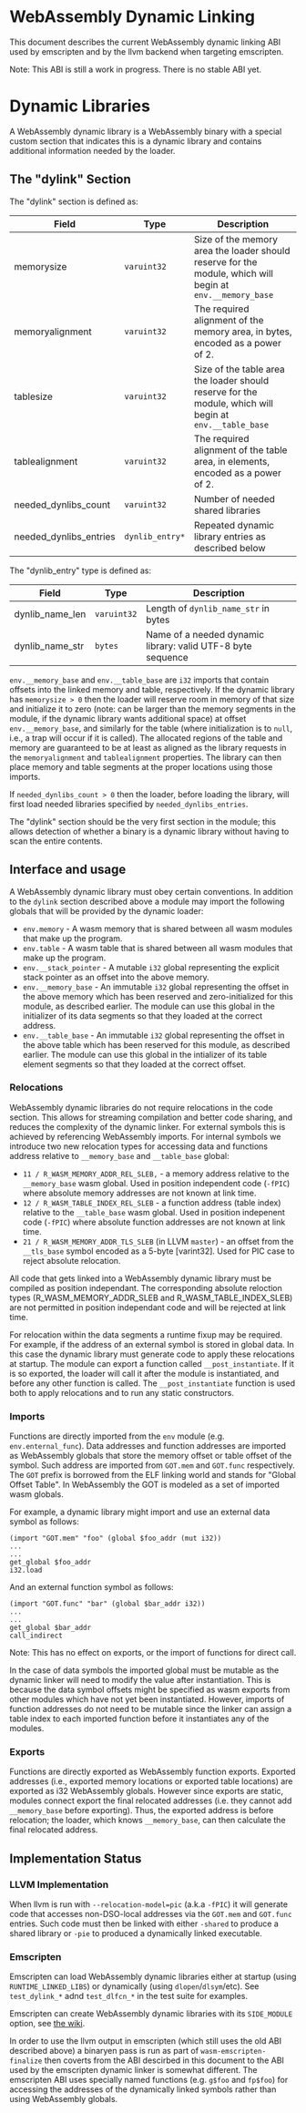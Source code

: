 WebAssembly Dynamic Linking
===========================

This document describes the current WebAssembly dynamic linking ABI used by
emscripten and by the llvm backend when targeting emscripten.

Note: This ABI is still a work in progress.  There is no stable ABI yet.

# Dynamic Libraries

A WebAssembly dynamic library is a WebAssembly binary with a special custom
section that indicates this is a dynamic library and contains additional
information needed by the loader.

## The "dylink" Section

The "dylink" section is defined as:

| Field                  | Type            | Description                    |
| ---------------------- | --------------- | ------------------------------ |
| memorysize             | `varuint32`     | Size of the memory area the loader should reserve for the module, which will begin at `env.__memory_base` |
| memoryalignment        | `varuint32`     | The required alignment of the memory area, in bytes, encoded as a power of 2. |
| tablesize              | `varuint32`     | Size of the table area the loader should reserve for the module, which will begin at `env.__table_base` |
| tablealignment         | `varuint32`     | The required alignment of the table area, in elements, encoded as a power of 2. |
| needed_dynlibs_count   | `varuint32`     | Number of needed shared libraries |
| needed_dynlibs_entries | `dynlib_entry*` | Repeated dynamic library entries as described below |

The "dynlib_entry" type is defined as:

| Field           | Type        | Description                    |
| --------------- | ----------- | ------------------------------ |
| dynlib_name_len | `varuint32` | Length of `dynlib_name_str` in bytes |
| dynlib_name_str | `bytes`     | Name of a needed dynamic library: valid UTF-8 byte sequence |

`env.__memory_base` and `env.__table_base` are `i32` imports that contain
offsets into the linked memory and table, respectively. If the dynamic library
has `memorysize > 0` then the loader will reserve room in memory of that size
and initialize it to zero (note: can be larger than the memory segments in the
module, if the dynamic library wants additional space) at offset
`env.__memory_base`, and similarly for the table (where initialization is to
`null`, i.e., a trap will occur if it is called). The allocated regions of the
table and memory are guaranteed to be at least as aligned as the library
requests in the `memoryalignment` and `tablealignment` properties. The library
can then place memory and table segments at the proper locations using those
imports.

If `needed_dynlibs_count > 0` then the loader, before loading the library, will
first load needed libraries specified by `needed_dynlibs_entries`.

The "dylink" section should be the very first section in the module; this allows
detection of whether a binary is a dynamic library without having to scan the
entire contents.

## Interface and usage

A WebAssembly dynamic library must obey certain conventions.  In addition to
the `dylink` section described above a module may import the following globals
that will be provided by the dynamic loader:

 * `env.memory` - A wasm memory that is shared between all wasm modules that
   make up the program.
 * `env.table` - A wasm table that is shared between all wasm modules that make
   up the program.
 * `env.__stack_pointer` - A mutable `i32` global representing the explicit
   stack pointer as an offset into the above memory.
 * `env.__memory_base` - An immutable `i32` global representing the offset in
   the above memory which has been reserved and zero-initialized for this
   module, as described earlier.  The module can use this global in the
   initializer of its data segments so that they loaded at the correct address.
 * `env.__table_base` - An immutable `i32` global representing the offset in the
   above table which has been reserved for this module, as described earlier.
   The module can use this global in the intializer of its table element
   segments so that they loaded at the correct offset.

### Relocations

WebAssembly dynamic libraries do not require relocations in the code section.
This allows for streaming compilation and better code sharing, and reduces the
complexity of the dynamic linker.  For external symbols this is achieved by
referencing WebAssembly imports.  For internal symbols we introduce two new
relocation types for accessing data and functions address relative to
`__memory_base` and `__table_base` global:

- `11 / R_WASM_MEMORY_ADDR_REL_SLEB,` - a memory address relative to the
  `__memory_base` wasm global.  Used in position independent code (`-fPIC`)
  where absolute memory addresses are not known at link time.
- `12 / R_WASM_TABLE_INDEX_REL_SLEB` - a function address (table index)
  relative to the `__table_base` wasm global.  Used in position indepenent code
  (`-fPIC`) where absolute function addresses are not known at link time.
- `21 / R_WASM_MEMORY_ADDR_TLS_SLEB` (in LLVM `master`) - an offset from the
`__tls_base` symbol encoded as a 5-byte [varint32]. Used for PIC case to reject
absolute relocation.

All code that gets linked into a WebAssembly dynamic library must be compiled
as position independant.  The corresponding absolute reloction types
(R_WASM_MEMORY_ADDR_SLEB and R_WASM_TABLE_INDEX_SLEB) are not permitted in
position independant code and will be rejected at link time.

For relocation within the data segments a runtime fixup may be required.  For
example, if the address of an external symbol is stored in global data.  In this
case the dynamic library must generate code to apply these relocations at
startup.  The module can export a function called `__post_instantiate`. If it is
so exported, the loader will call it after the module is instantiated, and
before any other function is called.  The `__post_instantiate` function is used
both to apply relocations and to run any static constructors.

### Imports

Functions are directly imported from the `env` module (e.g.
`env.enternal_func`).  Data addresses and function addresses are imported as
WebAssembly globals that store the memory offset or table offset of the symbol.
Such address are imported from `GOT.mem` and `GOT.func` respectively.  The `GOT`
prefix is borrowed from the ELF linking world and stands for "Global Offset
Table".  In WebAssembly the GOT is modeled as a set of imported wasm globals.

For example, a dynamic library might import and use an external data symbol as
follows:

```wasm
(import "GOT.mem" "foo" (global $foo_addr (mut i32))
...
...
get_global $foo_addr
i32.load
```

And an external function symbol as follows:

```wasm
(import "GOT.func" "bar" (global $bar_addr i32))
...
...
get_global $bar_addr
call_indirect
```

Note: This has no effect on exports, or the import of functions for direct call.

In the case of data symbols the imported global must be mutable as the dynamic
linker will need to modify the value after instantiation.   This is because the
data symbol offsets might be specified as wasm exports from other modules which
have not yet been instantiated.  However, imports of function addresses do not
need to be mutable since the linker can assign a table index to each imported
function before it instantiates any of the modules.

### Exports

Functions are directly exported as WebAssembly function exports.  Exported
addresses (i.e., exported memory locations or exported table locations) are
exported as i32 WebAssembly globals.  However since exports are static, modules
connect export the final relocated addresses (i.e. they cannot add
`__memory_base` before exporting). Thus, the exported address is before
relocation; the loader, which knows `__memory_base`, can then calculate the
final relocated address.

## Implementation Status

### LLVM Implementation

When llvm is run with `--relocation-model=pic` (a.k.a `-fPIC`) it will generate
code that accesses non-DSO-local addresses via the `GOT.mem` and `GOT.func`
entries.  Such code must then be linked with either `-shared` to produce a
shared library or `-pie` to produced a dynamically linked executable.

### Emscripten

Emscripten can load WebAssembly dynamic libraries either at startup (using
`RUNTIME_LINKED_LIBS`) or dynamically (using `dlopen`/`dlsym`/etc).
See `test_dylink_*` adnd `test_dlfcn_*` in the test suite for examples.

Emscripten can create WebAssembly dynamic libraries with its `SIDE_MODULE`
option, see [the wiki](https://github.com/kripken/emscripten/wiki/WebAssembly-Standalone).

In order to use the llvm output in emscripten (which still uses the old ABI
described above) a binaryen pass is run as part of `wasm-emscripten-finalize`
then coverts from the ABI descirbed in this document to the ABI used by the
emscripten dynamic linker is somewhat different.  The emscripten ABI uses
specially named functions (e.g. `g$foo` and `fp$foo`) for accessing the
addresses of the dynamically linked symbols rather than using WebAssembly
globals.

